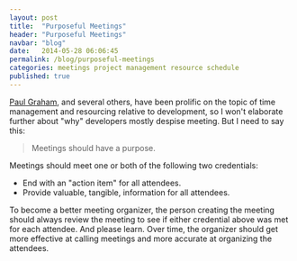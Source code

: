 ```yaml
---
layout: post
title:  "Purposeful Meetings"
header: "Purposeful Meetings"
navbar: "blog"
date:   2014-05-28 06:06:45
permalink: /blog/purposeful-meetings
categories: meetings project management resource schedule
published: true
---
```


<a href="http://www.paulgraham.com/makersschedule.html" target="_blank">Paul Graham</a>, and several others, have been prolific on the topic of time management and resourcing relative to development, so I won't elaborate further about "why" developers mostly despise meeting.  But I need to say this:

 > Meetings should have a purpose.

Meetings should meet one or both of the following two credentials:

 * End with an "action item" for all attendees.
 * Provide valuable, tangible, information for all attendees.

To become a better meeting organizer, the person creating the meeting should always review the meeting to see if either credential above was met for each attendee.  And please learn.  Over time, the organizer should get more effective at calling meetings and more accurate at organizing the attendees.

